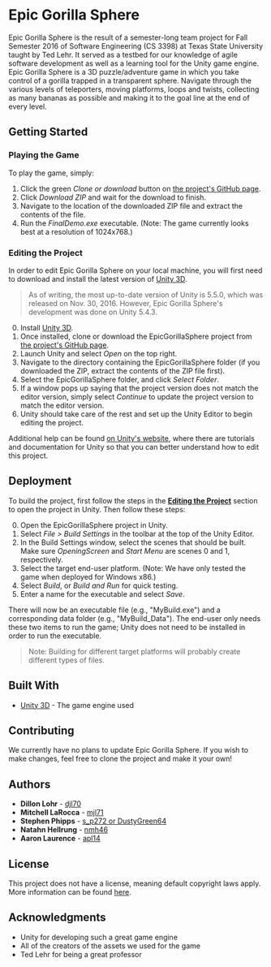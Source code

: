 # Epic Gorilla Sphere

Epic Gorilla Sphere is the result of a semester-long team project for Fall Semester 2016 of Software Engineering (CS 3398) at Texas State University taught by Ted Lehr.
It served as a testbed for our knowledge of agile software development as well as a learning tool for the Unity game engine. 
Epic Gorilla Sphere is a 3D puzzle/adventure game in which you take control of a gorilla trapped in a transparent sphere.
Navigate through the various levels of teleporters, moving platforms, loops and twists, collecting as many bananas as possible and making it to the goal line at the end of every level. 

## Getting Started

### Playing the Game

To play the game, simply:

1. Click the green *Clone or download* button on [the project's GitHub page](https://github.com/CS3398-Cobalt-Salutations/EpicGorillaSphere).
2. Click *Download ZIP* and wait for the download to finish.
3. Navigate to the location of the downloaded ZIP file and extract the contents of the file.
4. Run the *FinalDemo.exe* executable. (Note: The game currently looks best at a resolution of 1024x768.)

### Editing the Project

In order to edit Epic Gorilla Sphere on your local machine, you will first need to download and install the latest version of [Unity 3D](https://unity3d.com/get-unity/download).
>As of writing, the most up-to-date version of Unity is 5.5.0, which was released on Nov. 30, 2016. However, Epic Gorilla Sphere's development was done on Unity 5.4.3.

0. Install [Unity 3D](https://unity3d.com/get-unity/download).
1. Once installed, clone or download the EpicGorillaSphere project from [the project's GitHub page](https://github.com/CS3398-Cobalt-Salutations/EpicGorillaSphere).
2. Launch Unity and select *Open* on the top right.
3. Navigate to the directory containing the EpicGorillaSphere folder (if you downloaded the ZIP, extract the contents of the ZIP file first).
4. Select the EpicGorillaSphere folder, and click *Select Folder*.
5. If a window pops up saying that the project version does not match the editor version, simply select *Continue* to update the project version to match the editor version.
6. Unity should take care of the rest and set up the Unity Editor to begin editing the project.

Additional help can be found [on Unity's website](https://unity3d.com/learn), where there are tutorials and documentation for Unity so that you can better understand how to edit this project.

## Deployment

To build the project, first follow the steps in the [**Editing the Project**](https://github.com/CS3398-Cobalt-Salutations/EpicGorillaSphere#editing-the-project) section to open the project in Unity. Then follow these steps:

0. Open the EpicGorillaSphere project in Unity.
1. Select *File > Build Settings* in the toolbar at the top of the Unity Editor.
2. In the Build Settings window, select the scenes that should be built. Make sure *OpeningScreen* and *Start Menu* are scenes 0 and 1, respectively.
3. Select the target end-user platform. (Note: We have only tested the game when deployed for Windows x86.)
4. Select *Build*, or *Build and Run* for quick testing.
5. Enter a name for the executable and select *Save*.

There will now be an executable file (e.g., "MyBuild.exe") and a corresponding data folder (e.g., "MyBuild_Data"). The end-user only needs these two items to run the game; Unity does not need to be installed in order to run the executable.
>Note: Building for different target platforms will probably create different types of files.

## Built With

* [Unity 3D](https://unity3d.com/) - The game engine used

## Contributing

We currently have no plans to update Epic Gorilla Sphere. If you wish to make changes, feel free to clone the project and make it your own!

## Authors

* **Dillon Lohr** - [djl70](https://github.com/djl70)
* **Mitchell LaRocca** - [mjl71](https://github.com/mjl71)
* **Stephen Phipps** - [s_p272 or DustyGreen64](https://github.com/DustyGreen64)
* **Natahn Hellrung** - [nmh46](https://github.com/nmh46)
* **Aaron Laurence** - [apl14](http://github.com/apl14)

## License

This project does not have a license, meaning default copyright laws apply. More information can be found [here](https://help.github.com/articles/open-source-licensing/).

## Acknowledgments

* Unity for developing such a great game engine
* All of the creators of the assets we used for the game
* Ted Lehr for being a great professor
